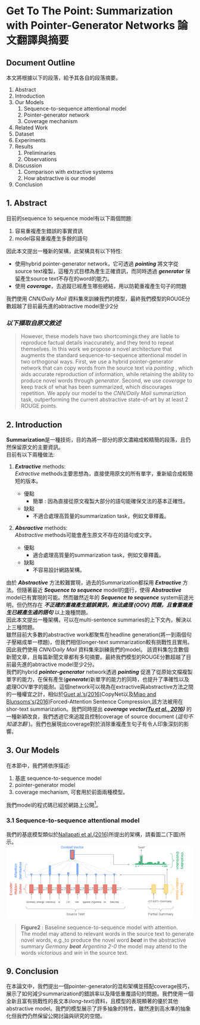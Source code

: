 # **Get To The Point: Summarization with Pointer-Generator Networks 論文翻譯與摘要**

## **Document Outline**

本文將根據以下的段落，給予其各自的段落摘要。

1. Abstract
2. Introduction
3. Our Models
   1. Sequence-to-sequence attentional model
   2. Pointer-generator network
   3. Coverage mechanism
4. Related Work
5. Dataset
6. Experiments
7. Results
   1. Preliminaries
   2. Observations
8. Discussion
   1. Comparison with extractive systems
   2. How abstractive is our model
9. Conclusion

## **1. Abstract**

目前的sequence to sequence model有以下兩個問題:

1. 容易重複產生錯誤的事實資訊
2. model容易重複產生多餘的語句

因此本文提出一種新的架構，此架構具有以下特性:

* 使用hybrid pointer-generator network，它可透過 _**pointing**_ 將文字從source text複製，這種方式目標為產生正確資訊，而同時透過 _**generator**_ 保留產生source text不存在的word的能力。
* 使用 _**coverage**_，去追蹤已經產生哪些總結，用以防範重複產生句子的問題

我們使用 _CNN/Daily Mail_ 資料集來訓練我們的模型，最終我們模型的ROUGE分數超越了目前最先進的abtractive model至少2分

### _以下擷取自原文敘述_

> However, these models have two shortcomings:they are liable to reproduce factual details inaccurately, and they tend to repeat themselves. In this work we propose a novel architecture that augments the standard sequence-to-sequence attentional model in two orthogonal ways.
> First, we use a hybrid pointer-generator network that can copy words from the source text via _pointing_ , which aids accurate reproduction of information, while retaining the ability to produce novel words through _generator_.
> Second, we use _coverage_ to keep track of what has been summarized, which discourages repetition.
> We apply our model to the _CNN/Daily Mail_ summariztion task, outperforming the current abstractive state-of-art by at least 2 ROUGE points.

## **2. Introduction**

**Summarization**是一種技術，目的為將一部分的原文濃縮成較精簡的段落，且仍然保留原文的主要資訊。  
目前有以下兩種做法:

1. _**Extractive**_ methods:  
    _Extractive_ methods主要思想為，直接使用原文的所有單字，重新組合成較簡短的版本。  
    * 優點
      * 簡單 : 因為直接從原文複製大部分的語句能確保文法的基本正確性。
    * 缺點
      * 不適合處理高質量的summarization task，例如文章釋義。

2. _**Absractive**_ methods:  
   _Abstractive_ methods可能會產生原文不存在的語句或文字。  
   * 優點
     * 適合處理高質量的summarization task，例如文章釋義。
   * 缺點
     * 不容易設計網路架構。
  
由於 _**Abstractive**_ 方法較難實現，過去的Summarization都採用 _**Extractive**_ 方法。但隨著最近 _**Sequence to sequence**_ model的盛行，使得 _**Abstractive**_ model已有實現的可能。然而雖然近年的
_**Sequence to sequence**_ system前途光明，但仍然存在 _**不正確的重複產生錯誤資訊，無法處理 (**OOV**) 問題，且會重複產生已經產生過的語句**_ 以上幾種問題。  
因此本文提出一種架構，可以在multi-sentence summaries的上下文內，解決以上三種問題。  
雖然目前大多數的abstractive work都聚焦在headline generation(將一到兩個句子壓縮成單一標題)，但我們相信longer-text summarization較有挑戰性且實用。因此我們使用 _CNN/Daily Mail_ 資料集來訓練我們的model。
該資料集包含數個新聞文章，且每篇新聞文章都有多句摘要。最終我們模型的ROUGE分數超越了目前最先進的abtractive model至少2分。  
我們的hybrid _**pointer-generator**_ network透過 _**pointing**_ 促進了從原始文檔複製單字的能力，在保有產生(_**generate**_)新單字的能力的同時，也提升了準確性以及處理OOV單字的能耐。這個network可以視為在extractive與abstractive方法之間的一種權宜之計，相似於[Guet al.’s(2016)][CopyNet]CopyNet以及[Miao and Blunsoms's(2016)][Forced-Attention Sentence Compression]Forced-Attention Sentence Compression,該方法被用在shor-text summarization。我們同時提出 _**coverage vector([Tu et al., 2016][Neural Machine Translation])**_ 的一種新穎改良，我們透過它來追蹤且控制coverage of source document (_這句不知道怎翻_ )。我們也展現出coverage對於消除重複產生句子有令人印象深刻的影響。

## **3. Our Models**

在本節中，我們將依序描述:

1. 基底 sequence-to-sequence model
2. pointer-generator model
3. coverage mechanism, 可套用於前面兩種模型。

我們model的程式碼已經於網路上公開[<sup>1</sup>][Github:pointer-generator]。

### **3.1 Sequence-to-sequence attentional model**
我們的基底模型類似於[Nallapati et al.(2016)][Pointing the Unknown Words]所提出的架構，請看圖二(下圖)所示。  
![Figure 2][fig2]  
> **Figure2** : Baseline sequence-to-sequence model with attention.  
> The model may attend to relevant words in the source text to generate novel words, e.g.,to produce the novel word _**beat**_ in the abstractive summary _Germany **beat** Argentina 2-0_ the model may attend to the words _victorious_ and _win_ in the source text.  




## **9. Conclusion**

在本論文中，我們提出一個pointer-generator的混和架構並搭配coverage技巧，展示了如何減少summarization的錯誤率以及降低重覆語句的問題。我們使用一個全新且富有挑戰性的長文本(_long-text_)資料，且模型的表現顯著的優於其他abstractive model。我們的模型展示了許多抽象的特性，雖然達到高水準的抽象化但我們仍然保留公開討論與研究的空間。



[CopyNet]: https://arxiv.org/pdf/1603.06393.pdf 
[Forced-Attention Sentence Compression]: https://arxiv.org/pdf/1609.07317.pdf 
[Neural Machine Translation]: https://www.aclweb.org/anthology/D16-1112
[Github:pointer-generator]:https://github.com/becxer/pointer-generator/
[Pointing the Unknown Words]:https://www.aclweb.org/anthology/P16-1014
[fig2]: /Pointer-Gen-Figure2.png